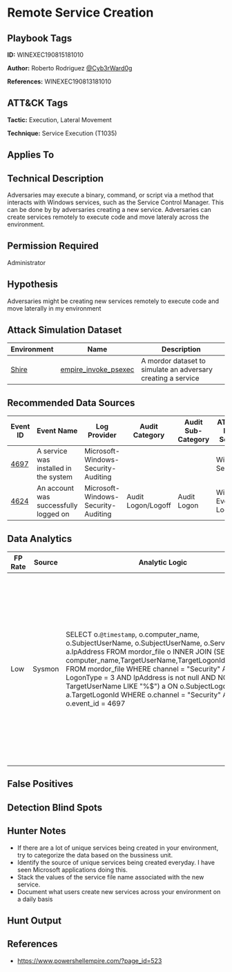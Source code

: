 # Remote Service Creation

## Playbook Tags

**ID:** WINEXEC190815181010

**Author:** Roberto Rodriguez [@Cyb3rWard0g](https://twitter.com/Cyb3rWard0g)

**References:** WINEXEC190813181010

## ATT&CK Tags

**Tactic:** Execution, Lateral Movement

**Technique:** Service Execution (T1035)

## Applies To

## Technical Description

Adversaries may execute a binary, command, or script via a method that interacts with Windows services, such as the Service Control Manager. This can be done by by adversaries creating a new service. Adversaries can create services remotely to execute code and move lateraly across the environment.

## Permission Required

Administrator

## Hypothesis

Adversaries might be creating new services remotely to execute code and move laterally in my environment

## Attack Simulation Dataset

| Environment| Name | Description |
|--------|---------|---------|
| [Shire](https://github.com/Cyb3rWard0g/mordor/tree/acf9f6be6a386783a20139ceb2faf8146378d603/environment/shire) | [empire_invoke_psexec](https://github.com/Cyb3rWard0g/mordor/blob/master/small_datasets/windows/execution/service_execution_T1035/empire_invoke_psexec.md) | A mordor dataset to simulate an adversary creating a service |

## Recommended Data Sources

| Event ID | Event Name | Log Provider | Audit Category | Audit Sub-Category | ATT&CK Data Source |
|---------|---------|----------|----------|---------|---------|
| [4697](https://docs.microsoft.com/en-us/windows/security/threat-protection/auditing/event-4697) | A service was installed in the system | Microsoft-Windows-Security-Auditing | | | Windows Services |
| [4624](https://github.com/Cyb3rWard0g/OSSEM/blob/master/data_dictionaries/windows/security/events/event-4624.md) | An account was successfully logged on | Microsoft-Windows-Security-Auditing | Audit Logon/Logoff | Audit Logon | Windows Event Logs |

## Data Analytics

| FP Rate | Source | Analytic Logic | Description |
|--------|---------|---------|---------|
| Low | Sysmon | SELECT o.`@timestamp`, o.computer_name, o.SubjectUserName, o.SubjectUserName, o.ServiceName, a.IpAddress FROM mordor_file o INNER JOIN (SELECT computer_name,TargetUserName,TargetLogonId,IpAddress FROM mordor_file WHERE channel = "Security" AND LogonType = 3 AND IpAddress is not null AND NOT TargetUserName LIKE "%$") a ON o.SubjectLogonId = a.TargetLogonId WHERE o.channel = "Security" AND o.event_id = 4697 | Look for new services being created in your environment under a network logon session (3). That is a sign that the service creation was performed from another endpoint in the environment  |

## False Positives

## Detection Blind Spots

## Hunter Notes

* If there are a lot of unique services being created in your environment, try to categorize the data based on the bussiness unit.
* Identify the source of unique services being created everyday. I have seen Microsoft applications doing this.
* Stack the values of the service file name associated with the new service.
* Document what users create new services across your environment on a daily basis

## Hunt Output

## References

* https://www.powershellempire.com/?page_id=523